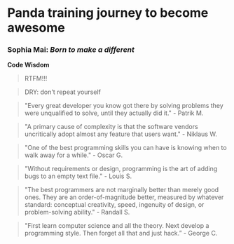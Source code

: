 # Panda training journey to become awesome
### Sophia Mai: *Born to make a different*

**Code Wisdom**
> RTFM!!!

> DRY: don't repeat yourself

> "Every great developer you know got there by solving problems they were unqualified to solve, until they actually did it." - Patrik M.

> "A primary cause of complexity is that the software vendors uncritically adopt almost any feature that users want." - Niklaus W.

> "One of the best programming skills you can have is knowing when to walk away for a while." - Oscar G.

> "Without requirements or design, programming is the art of adding bugs to an empty text file." - Louis S.

> "The best programmers are not marginally better than merely good ones. They are an order-of-magnitude better, measured by whatever standard: conceptual creativity, speed, ingenuity of design, or problem-solving ability." - Randall S.

> "First learn computer science and all the theory. Next develop a programming style. Then forget all that and just hack.” - George C.


